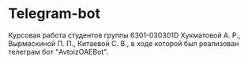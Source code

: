 # Telegram-bot
Курсовая работа студентов группы 6301-030301D Хукматовой А. Р., Вырмаскиной П. П., Китаевой С. В., в ходе которой был реализован телеграм бот "AvtoizOAEBot".
